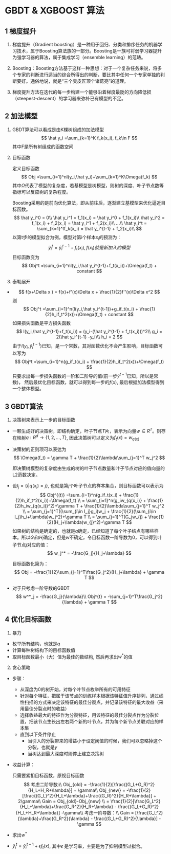 # GBDT & XGBOOST 算法

## 1 梯度提升

1. 梯度提升（Gradient boosting）是一种用于回归、分类和排序任务的机器学习技术，属于Boosting算法族的一部分。Boosting是一族可将弱学习器提升为强学习器的算法，属于集成学习（ensemble learning）的范畴。
2. Boosting：Boosting方法基于这样一种思想：对于一个复杂任务来说，将多个专家的判断进行适当的综合所得出的判断，要比其中任何一个专家单独的判断要好。通俗地说，就是“三个臭皮匠顶个诸葛亮”的道理。

3. 梯度提升方法在迭代的每一步构建一个能够沿着梯度最陡的方向降低损（steepest-descent）的学习器来弥补已有模型的不足。

## 2 加法模型

1. GBDT算法可以看成是由K棵树组成的加法模型
   $$
   \hat y_i =\sum_{k=1}^K f_k(x_i), f_k\in F
   $$
   其中F是所有树组成的函数空间

2. 目标函数

   定义目标函数
   $$
   Obj =\sum_{i=1}^nl(y_i,\hat y_i)+\sum_{k=1}^K\Omega(f_k)
   $$
   其中$\Omega​$代表了模型的复杂度，若基模型是树模型，则树的深度、叶子节点数等指标可以反应树的复杂程度。

   Boosting采用的是前向优化算法，即从前往后，逐渐建立基模型来优化逼近目标函数。
   $$
   \hat y_i^0 = 0\\
   \hat y_i^1 = f_1(x_i) = \hat y_i^0 + f_1(x_i)\\
   \hat y_i^2 = f_1(x_i) + f_2(x_i) = \hat y_i^1 + f_2(x_i)\\
   ...\\
   \hat y_i^t = \sum_{k=1}^tf_k(x_i) = \hat y_i^{t-1} + f_2(x_i)\\
   $$
   以第t步的模型拟合为例，模型对第i个样本$x_i$的预测为：
   $$
   \hat y_i^t = \hat y_i^{t-1}+f_t(x_i), f(x_i)就是新加入的模型
   $$
   目标函数变为
   $$
   Obj^t =\sum_{i=1}^nl(y_i,\hat y_i^{t-1}+f_t(x_i))+\Omega(f_t) + constant
   $$

3. 泰勒展开

* 
  $$
  f(x+\Delta x ) = f(x)+f'(x)\Delta x + \frac{1}{2}f''(x)\Delta x^2
  $$
  则
  $$
  Obj^t =\sum_{i=1}^n(l(y_i,\hat y_i^{t-1})+g_if_t(x_i) + \frac{1}{2}h_if_t^2(x))+\Omega(f_t) + constant
  $$
  如果损失函数是平方损失函数
  $$
  l(y_i,\hat y_i^{t-1}+f_t(x_i)) = (y_i-(\hat y_i^{t-1} + f_t(x_i)))^2\\
  g_i = 2(\hat y_i^{t-1} -y_i)\\
  h_i = 2
  $$
  由于$l(y_i,\hat y_i^{t-1})$已知，是一个常数，其对函数优化不会产生影响，目标函数可以写为
  $$
  Obj^t =\sum_{i=1}^n(g_if_t(x_i) + \frac{1}{2}h_if_t^2(x))+\Omega(f_t)
  $$
  只要求出每一步损失函数的一阶和二阶导的值(前一步$\hat y^{t-1}$已知，所以是常数)， 然后最优化目标函数，就可以得到每一步的$f(x)$, 最后根据加法模型得到一个整体模型。

  

## 3 GBDT算法

1. 决策树来表示上一步的目标函数

* 一颗生成好的决策树，即结构确定，叶子节点$T$片，表示为向量$w\in R^T$。则存在映射$q:R^d\rightarrow \{1,2,...,T\}$,  因此决策树可以定义为$f_t(x) = w_{q(x)}​$

* 决策树的正则项可以表达为
  $$
  \Omega(f_t) = \gamma T + \frac{1}{2}\lambda\sum_{j=1}^T w_j^2
  $$
  

  即决策树模型的复杂度由生成的树的叶子节点数量和叶子节点对应的值向量的L2范数决定。

* 设$I_j=\{i|q(x_i)=j\}$, 也就是第$j$个叶子节点的样本集合，则目标函数可以表示为
  $$
  Obj^{(t)} =\sum_{i=1}^n(g_if_t(x_i) + \frac{1}{2}h_if_t^2(x_i))+\Omega(f_t)
  \\ = \sum_{i=1}^n(g_iw_{q(x_i)} + \frac{1}{2}h_iw_{q(x_i)}^2)+\gamma T + \frac{1}{2}\lambda\sum_{j=1}^T w_j^2
  \\ = \sum_{j=1}^T((\sum_{i\in I_j}g_i)w_j + \frac{1}{2}(\sum_{i\in I_j}h_i+\lambda)w_j^2)+\gamma T 
  \\ = \sum_{j=1}^T(G_jw_{j} + \frac{1}{2}(H_j+\lambda)w_{j}^2)+\gamma T
  $$
  如果树的结构是确定的，也就是$q$确定，已经知道了每个叶子结点有哪些样本。所以$G_i$和$H_i$确定，但是$w$不确定，令目标函数一阶导数为0，可以得到叶子节点$j$对应的值：
  $$
  w_j^* = -\frac{G_j}{H_j+\lambda}
  $$
  

  目标函数化简为：
  $$
  Obj = -\frac{1}{2}\sum_{j=1}^T\frac{G_j^2}{H_j+\lambda} + \gamma T
  $$

* 对于只考虑一阶导数的GBDT
  $$
  w^*_j = -\frac{G_j}{\lambda}\\
  Obj^{t} = -\sum_{j=1}^T\frac{G_j^2}{\lambda} + \gamma T
  $$
  

## 4 优化目标函数

1. 暴力

* 枚举所有结构，也就是$q$
* 计算每种树结构下的目标函数值
* 取目标函数最小（大）值为最佳的数结构, 然后再求出$w^*​$的值

2. 贪心策略

* 步骤：
  * 从深度为0的树开始，对每个叶节点枚举所有的可用特征
  * 针对每个特征，把属于该节点的训练样本根据该特征值升序排列，通过线性扫描的方式来决定该特征的最佳分裂点，并记录该特征的最大收益（采用最佳分裂点时的收益）
  * 选择收益最大的特征作为分裂特征，用该特征的最佳分裂点作为分裂位置，把该节点生长出左右两个新的叶节点，并为每个新节点关联对应的样本集
  * 直到以下条件停止
    * 当引入的分裂带来的增益小于设定阀值的时候，我们可以忽略掉这个分裂，也就是$\gamma$
    * 当树达到最大深度时则停止建立决策树

* 收益计算：

  只需要紧扣目标函数，原视目标函数
  $$
  考虑二阶导数:\\
  Obj_{old} = -\frac{1}{2}[\frac{(G_L+G_R)^2}{H_L+H_R+\lambda}] + \gamma\\
  Obj_{new} = -\frac{1}{2}[\frac{(G_L)^2}{H_L+\lambda}+\frac{(G_R)^2}{H_R+\lambda}] + 2\gamma\\
  Gain = Obj_{old}-Obj_{new}
  \\ = \frac{1}{2}[\frac{G_L^2}{H_L+\lambda}+\frac{G_R^2}{H_R+\lambda} - \frac{(G_L+G_R)^2}{H_L+H_R+\lambda}] -\gamma\\
  考虑一阶导数：\\
  Gain  = [\frac{G_L^2}{\lambda}+\frac{G_R^2}{\lambda} - \frac{(G_L+G_R)^2}{\lambda}] -\gamma
  $$

* 求出$w^*​$
* $\hat y_i^t = \hat y_i^{t-1} + \epsilon f_t(x)$, 其中$\epsilon$ 是学习率，主要是为了抑制模型过拟合。

